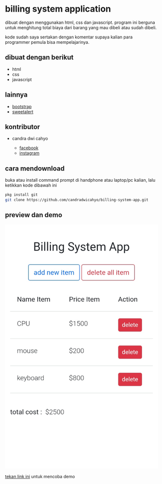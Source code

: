 # billing system application

dibuat dengan menggunakan html, css dan javascript. program ini berguna untuk menghitung total biaya dari barang yang mau dibeli atau sudah dibeli.

kode sudah saya sertakan dengan komentar supaya kalian para programmer pemula bisa mempelajarinya.

## dibuat dengan berikut

* html
* css
* javascript

## lainnya

* [bootstrap](https://getbootstrap.com)
* [sweetalert](https://sweetalert2.github.io)

## kontributor

* candra dwi cahyo

  * [facebook](https://facebook.com/candradwicahyo18)
  * [instagram](https://instagram.com/candradwicahyo18)

## cara mendownload

buka atau install command prompt di handphone atau laptop/pc kalian, lalu ketikkan kode dibawah ini

```bash 
pkg install git 
git clone https://github.com/candradwicahyo/billing-system-app.git
```

## preview dan demo 

![preview](https://github.com/candradwicahyo/billing-system-app/blob/master/image.jpg)

[tekan link ini](https://candradwicahyo.github.io/billing-system-app) untuk mencoba demo 
